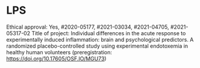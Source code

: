 # LPS

Ethical approval: Yes, #2020-05177, #2021-03034, #2021-04705, #2021-05317-02 
Title of project: Individual differences in the acute response to experimentally induced inflammation: brain and psychological predictors. A randomized placebo-controlled study using experimental endotoxemia in healthy human volunteers (preregistration: https://doi.org/10.17605/OSF.IO/MGU73)
